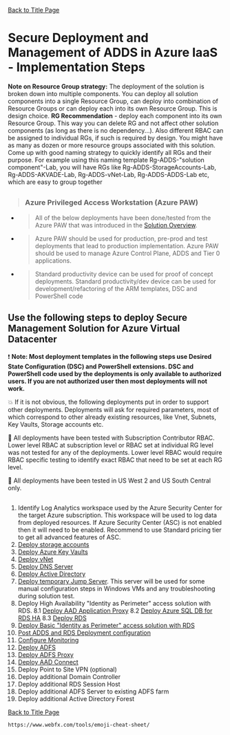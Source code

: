 [Back to Title Page](README.md)

# Secure Deployment and Management of ADDS in Azure IaaS - Implementation Steps

**Note on Resource Group strategy:** The deployment of the solution is broken down 
into multiple components. You can deploy all solution components into a single Resource Group, 
can deploy into combination of Resource Groups or can deploy each into its 
own Resource Group. This is design choice. **RG Recommendation** - deploy each component into its own Resource Group. This way you 
can delete RG and not affect other solution components (as long as there is no 
dependency...). Also different RBAC can be assigned to individual RGs, if such is 
required by design. You might have as many as dozen or more resource groups associated with this solution. 
Come up with good naming strategy to quickly identify all RGs and their purpose. For example using this naming 
template Rg-ADDS-"solution component"-Lab, you will have RGs like 
Rg-ADDS-StorageAccounts-Lab, Rg-ADDS-AKVADE-Lab, Rg-ADDS-vNet-Lab, Rg-ADDS-ADDS-Lab etc, which are easy to group together

##
> ### **Azure Privileged Access Workstation (Azure PAW)**
- > All of the below deployments have been done/tested from the Azure PAW that was introduced in the [Solution Overview](SolutionOverview.md). 
- > Azure PAW should be used for production, pre-prod and test deployments that lead to production implementation. Azure PAW should be used to manage Azure Control Plane, ADDS and Tier 0 applications.
- > Standard productivity device can be used for proof of concept deployments.
  > Standard productivity/dev device can be used for development/refactoring of the ARM templates, DSC and PowerShell code
## 

## Use the following steps to deploy Secure Management Solution for Azure Virtual Datacenter

:heavy_exclamation_mark: **Note: Most deployment templates in the following steps use Desired State Configuration (DSC) and PowerShell extensions. 
DSC and PowerShell code used by the deployments is only available to authorized users. 
If you are not authorized user then most deployments will not work.**

:boom: If it is not obvious, the following deployments put in order to support other deployments. Deployments will ask for required parameters,
most of which correspond to other already existing resources, like Vnet, Subnets, Key Vaults, Storage accounts etc. 

:mega: All deployments have been tested with Subscription Contributor RBAC. Lower level RBAC at subscription level or RBAC set 
at individual RG level was not tested for any of the deployments. Lower level RBAC would require RBAC specific testing to identify exact RBAC 
that need to be set at each RG level.

:mega: All deployments have been tested in US West 2 and US South Central only.

##
1. Identify Log Analytics workspace used by the Azure Security Center for the target Azure subscription. 
    This workspace will be used to log data from deployed resources. If Azure Security Center (ASC) is not enabled then it will need to be enabled. 
Recommend to use Standard pricing tier to get all advanced features of ASC.
2. [Deploy storage accounts](DeployStorageAccounts.md)
3. [Deploy Azure Key Vaults](DeployAzureKeyVaults.md)
4. [Deploy vNet](DeployvNet.md)
5. [Deploy DNS Server](DeployDNSServer.md)
6. [Deploy Active Directory](DeployADDS.md)
7. [Deploy temporary Jump Server](DeployJumpServer.md). This server will be used for some manual configuration steps in Windows VMs and any troubleshooting during solution test.
8. Deploy High Availability "Identity as Perimeter" access solution with RDS.
    8.1 [Deploy AAD Application Proxy](DeployAADApProxy.md)
    8.2 [Deploy Azure SQL DB for RDS HA](DeployAzureSQL.md)
    8.3 [Deploy RDS](DeployRDS.md)
9. [Deploy Basic "Identity as Perimeter" access solution with RDS](DeployBasicRDS.md)
11. [Post ADDS and RDS Deployment configuration](PostADDSConfig.md)
12. [Configure Monitoring](ConfigureMonitoring.md)
12. [Deploy ADFS](DeployADFS.md)
13. [Deploy ADFS Proxy](DeployADFSProxy.md)
14. [Deploy AAD Connect](DeployAADConnect.md) 
15. Deploy Point to Site VPN (optional)
16. Deploy additional Domain Controller
17. Deploy additional RDS Session Host 
18. Deploy additional ADFS Server to existing ADFS farm
19. Deploy additional Active Directory Forest


[Back to Title Page](README.md)



	https://www.webfx.com/tools/emoji-cheat-sheet/


